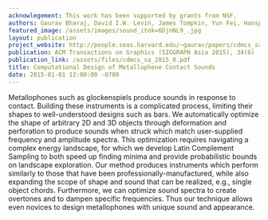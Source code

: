 ```yaml
---
acknowlegement: This work has been supported by grants from NSF.
authors: Gaurav Bharaj, David I.W. Levin, James Tompkin, Yun Fei, Hanspeter Pfister, Wojciech Matusik, Changxi Zheng,
featured_image: /assets/images/sound_itok=6DjnNL9_.jpg
layout: publication
project_website: http://people.seas.harvard.edu/~gaurav/papers/cdmcs_sa_2015/
publication: ACM Transactions on Graphics (SIGGRAPH Asia 2015), 34(6)
publication_link: /assets/files/cdmcs_sa_2015_0.pdf
title: Computational Design of Metallophone Contact Sounds
date: 2015-01-01 12:00:00 -0700
---
```


Metallophones such as glockenspiels produce sounds in response to contact. Building these instruments is a complicated process, limiting their shapes to well-understood designs such as bars. We automatically optimize the shape of arbitrary 2D and 3D objects through deformation and perforation to produce sounds when struck which match user-supplied frequency and amplitude spectra. This optimization requires navigating a complex energy landscape, for which we develop Latin Complement Sampling to both speed up finding minima and provide probabilistic bounds on landscape exploration. Our method produces instruments which perform similarly to those that have been professionally-manufactured, while also expanding the scope of shape and sound that can be realized, e.g., single object chords. Furthermore, we can optimize sound spectra to create overtones and to dampen specific frequencies. Thus our technique allows even novices to design metallophones with unique sound and appearance.